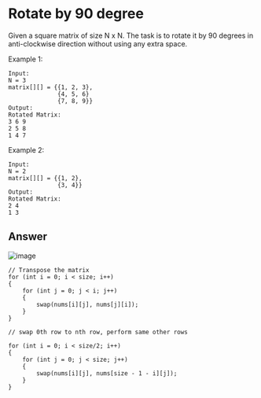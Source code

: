 # Rotate by 90 degree

Given a square matrix of size N x N. The task is to rotate it by 90 degrees in anti-clockwise direction without using any extra space.

Example 1:

```
Input:
N = 3
matrix[][] = {{1, 2, 3},
              {4, 5, 6}
              {7, 8, 9}}
Output:
Rotated Matrix:
3 6 9
2 5 8
1 4 7

```

Example 2:

```
Input:
N = 2
matrix[][] = {{1, 2},
              {3, 4}}
Output:
Rotated Matrix:
2 4
1 3

```
## Answer

![image](https://github.com/smitesht/coding-tricks/assets/52151346/5d7affd5-362d-4156-93a4-fd3e9271b08b)

```
// Transpose the matrix
for (int i = 0; i < size; i++)
{
    for (int j = 0; j < i; j++)
    {
        swap(nums[i][j], nums[j][i]);
    }
}

// swap 0th row to nth row, perform same other rows

for (int i = 0; i < size/2; i++)
{
    for (int j = 0; j < size; j++)
    {
        swap(nums[i][j], nums[size - 1 - i][j]);
    }
}
```

